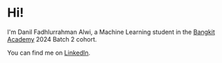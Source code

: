 # Hi! 

I'm Danil Fadhlurrahman Alwi, a Machine Learning student in the [Bangkit Academy](https://grow.google/intl/id_id/bangkit/?tab=machine-learning) 2024 Batch 2 cohort.<br>

You can find me on [LinkedIn](https://www.linkedin.com/in/danil-fadhlurrahman-alwi/).
